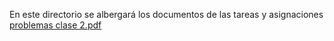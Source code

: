En este directorio se albergará los documentos de las tareas y asignaciones
[problemas clase 2.pdf](https://github.com/jfelipelpulgarin/Metodos1/files/9879693/problemas.clase.2.pdf)
